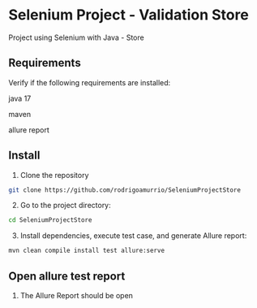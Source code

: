 # Selenium Project - Validation Store

Project using Selenium with Java - Store 

## Requirements
Verify if the following requirements are installed:

java 17

maven

allure report


## Install

1. Clone the repository

```bash
git clone https://github.com/rodrigoamurrio/SeleniumProjectStore
```

2. Go to the project directory:

```bash
cd SeleniumProjectStore
```

3. Install dependencies, execute test case, and generate Allure report:

```bash
mvn clean compile install test allure:serve 
```
## Open allure test report

1. The Allure Report should be open
